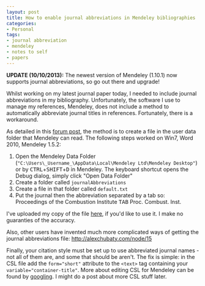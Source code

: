 ```yaml
---
layout: post
title: How to enable journal abbreviations in Mendeley bibliographies
categories:
- Personal
tags:
- journal abbreviation
- mendeley
- notes to self
- papers
---
```

**UPDATE (10/10/2013):** The newest version of Mendeley (1.10.1) now supports journal abbreviations, so go out there and upgrade!
<!--more-->
Whilst working on my latest journal paper today, I needed to include journal abbreviations in my bibliography. Unfortunately, the software I use to manage my references, Mendeley, does not include a method to automatically abbreviate journal titles in references. Fortunately, there is a workaround.

As detailed in this [forum post](http://support.mendeley.com/customer/portal/questions/179297-how-to-enable-journal-abbreviations-?new=179297), the method is to create a file in the user data folder that Mendeley can read. The following steps worked on Win7, Word 2010, Mendeley 1.5.2:

1. Open the Mendeley Data Folder (`"C:\Users\_Username_\AppData\Local\Mendeley Ltd\Mendeley Desktop"`) or by <kbd>CTRL</kbd>+<kbd>SHIFT</kbd>+<kbd>D</kbd> in Mendeley. The keyboard shortcut opens the Debug dialog, simply click "Open Data Folder"
2. Create a folder called `journalAbbreviations` 
3. Create a file in that folder called `default.txt`
4. Put the journal then the abbreviation separated by a tab so:<br>
Proceedings of the Combustion Institute <kbd>TAB</kbd> Proc. Combust. Inst. 

I've uploaded my copy of the file <a href="http://bryanwweber.com/wordpress/wp-content/uploads/files/default.txt">here</a>, if you'd like to use it. I make no guaranties of the accuracy.

Also, other users have invented much more complicated ways of getting the journal abbreviations file: <a href="http://alexchubaty.com/node/15">http://alexchubaty.com/node/15</a>

Finally, your citation style must be set up to use abbreviated journal names - not all of them are, and some that should be aren't. The fix is simple: in the CSL file add the `form="short"` attribute to the `<text>` tag containing your `variable="container-title"`. More about editing CSL for Mendeley can be found by <a href="http://lmgtfy.com/?q=mendeley+edit+citation+styles">googling</a>. I might do a post about more CSL stuff later.
